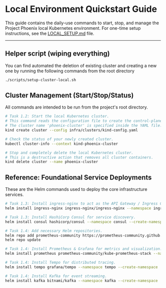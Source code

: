 # Local Environment Quickstart Guide

This guide contains the daily-use commands to start, stop, and manage the Project Phoenix local Kubernetes environment. For one-time setup instructions, see the [LOCAL\_SETUP.md](https://www.google.com/search?q=../LOCAL_SETUP.md) file.

-----
## Helper script (wiping everything)
You can find automated the deletion of existing cluster and creating a new one by running the following commands from the root directory
```bash
./scripts/setup-cluster-local.sh
```

## Cluster Management (Start/Stop/Status)

All commands are intended to be run from the project's root directory.

```bash
# Task 1.2: Start the local Kubernetes cluster.
# This command reads the configuration file to create the control-plane and worker nodes.
# The cluster name 'phoenix-cluster' is specified inside the YAML file.
kind create cluster --config infra/clusters/kind-config.yaml

# Check the status of your newly created cluster.
kubectl cluster-info --context kind-phoenix-cluster

# Stop and completely delete the local Kubernetes cluster.
# This is a destructive action that removes all cluster containers.
kind delete cluster --name phoenix-cluster
```

## Reference: Foundational Service Deployments

These are the Helm commands used to deploy the core infrastructure services.

```bash
# Task 1.3: Install ingress-nginx to act as the API Gateway / Ingress Controller.
helm install ingress-nginx ingress-nginx/ingress-nginx --namespace ingress-nginx --create-namespace

# Task 1.3: Install HashiCorp Consul for service discovery.
helm install consul hashicorp/consul --namespace consul --create-namespace --set server.replicas=3 --set ui.enabled=true

# Task 1.4: Add necessary Helm repositories.
helm repo add prometheus-community https://prometheus-community.github.io/helm-charts
helm repo update

# Task 1.4: Install Prometheus & Grafana for metrics and visualization.
helm install prometheus prometheus-community/kube-prometheus-stack --namespace prometheus --create-namespace

# Task 1.4: Install Tempo for distributed tracing.
helm install tempo grafana/tempo --namespace tempo --create-namespace

# Task 1.4: Install Kafka for event streaming.
helm install kafka bitnami/kafka --namespace kafka --create-namespace
```